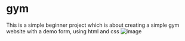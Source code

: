 # gym
This is a simple beginner project which is about creating a simple gym website with a demo form, using html and css
![image](https://github.com/vedi9969/gym/assets/85897945/5d634e62-f9de-44f0-92ad-b20c697e1872)
